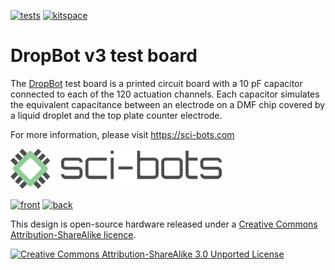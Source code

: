 [![tests](https://github.com/sci-bots/dropbot-v3/actions/workflows/build.yml/badge.svg)](https://github.com/sci-bots/dropbot-v3/actions/workflows/build.yml)
[![kitspace](https://img.shields.io/website?down_color=red&down_message=no&label=kitspace&up_color=sucess&up_message=ok&url=https%3A%2F%2Fkitspace.org%2Fboards%2Fgithub.com%2Fsci-bots%2Fdropbot-v3)](https://kitspace.org/boards/github.com/sci-bots/dropbot-v3)
# DropBot v3 test board

The [DropBot][dropbot] test board is a printed circuit board with a 10 pF capacitor connected to each of the 120 actuation channels. Each capacitor simulates the equivalent capacitance between an electrode on a DMF chip covered by a liquid droplet and the top plate counter electrode.

For more information, please visit https://sci-bots.com

[![Sci-Bots logo](docs/png/sci-bots-logo.png)][sci-bots]

[![front](docs/png/front.png)](docs/png/front.png)
[![back](docs/png/back.png)](docs/png/back.png)

This design is open-source hardware released under a [Creative Commons Attribution-ShareAlike licence][cc-by-sa].

[![Creative Commons Attribution-ShareAlike 3.0 Unported License](https://i.creativecommons.org/l/by-sa/3.0/88x31.png)][cc-by-sa]

[dropbot]: https://github.com/sci-bots/dropbot-v3
[sci-bots]: https://sci-bots.com/
[cc-by-sa]: http://creativecommons.org/licenses/by-sa/3.0
